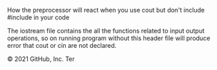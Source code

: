 How the preprocessor will react when you use cout but don't include #include<iostream> in your code
  
  
The iostream file contains the all the functions related to input output operations, so on running program without this header 
file will produce error that cout or cin are not declared.

© 2021 GitHub, Inc.
Ter
